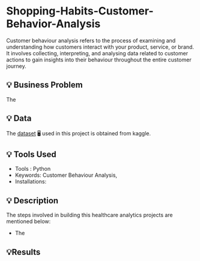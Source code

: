 # Shopping-Habits-Customer-Behavior-Analysis
Customer behaviour analysis refers to the process of examining and understanding how customers interact with your product, service, or brand.
It involves collecting, interpreting, and analysing data related to customer actions to gain insights into their behaviour throughout the entire customer journey.

## 💡 Business Problem
The 

## 💡 Data
The [dataset](https://www.kaggle.com/datasets/zeesolver/consumer-behavior-and-shopping-habits-dataset/data?select=shopping_behavior_updated.csv) :desktop_computer: used in this project is obtained from kaggle.

## 💡 Tools Used

* Tools : Python
* Keywords: Customer Behaviour Analysis,  
* Installations:
  
## 💡 Description 
The steps involved in building this healthcare analytics projects are mentioned below:
* The 
 ## 💡Results
